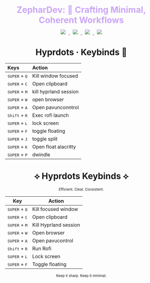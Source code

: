 <h1 align="center" style="color:#cba6f7; margin-bottom:0.2em;">
  ZepharDev: 🍁 Crafting Minimal, Coherent Workflows
</h1>

<p align="center">
  <a href="https://github.com/ZepharDev/hyprdots/stargazers">
    <img src="https://img.shields.io/github/stars/ZepharDev/hyprdots?color=cba6f7&style=for-the-badge&label=Stars&labelColor=1e1e2e&logo=github&logoColor=white" style="margin: 0 10px;">
  </a>
  <a href="https://github.com/ZepharDev/hyprdots/network/members">
    <img src="https://img.shields.io/github/forks/ZepharDev/hyprdots?color=cba6f7&style=for-the-badge&label=Forks&labelColor=1e1e2e&logo=github&logoColor=white" style="margin: 0 10px;">
  </a> <a href="https://github.com/ZepharDev/hyprdots/commits">
    <img src="https://img.shields.io/github/commit-activity/y/ZepharDev/hyprdots?color=eba0ac&style=for-the-badge&label=Commits&labelColor=1e1e2e&logo=git&logoColor=white" style="margin: 0 10px;"> </a>  <a href="https://github.com/ZepharDev/hyprdots/commits">
    <img src="https://img.shields.io/github/last-commit/ZepharDev/hyprdots?color=f9e2af&style=for-the-badge&label=Last%20Commit&labelColor=1e1e2e&logo=github&logoColor=white" style="margin: 0 10px;">
  </a>
</p>
<h1 align="center">Hyprdots · Keybinds 🍁</h1>


| Keys                                                 | Action                          |
| :--------------------------------------------------- | :------------------------------ |
| <kbd>SUPER</kbd> + <kbd>Q</kbd>                       | Kill window focused            |
| <kbd>SUPER</kbd> + <kbd>C</kbd>                       | Open clipboard           |
| <kbd>SUPER</kbd> + <kbd>M</kbd>                 | kill hyprland session           |
| <kbd>SUPER</kbd> + <kbd>W</kbd>                      | open browser                    |
| <kbd>SUPER</kbd> + <kbd>A</kbd>                      | Open pavunconntrol                    |
| <kbd>Shift</kbd> + <kbd>R</kbd>                    | Exec rofi launch              |
| <kbd>SUPER</kbd> + <kbd>L</kbd>                      | lock screen                     |
| <kbd>SUPER</kbd> + <kbd>F</kbd>                      | toggle floating              |
| <kbd>SUPER</kbd> + <kbd>J</kbd>                      | toggle split                     |
| <kbd>SUPER</kbd> + <kbd>K</kbd>                      |  Open float alacritty         |
| <kbd>SUPER</kbd> + <kbd>P</kbd>                      | dwindle                   |
<h1 align="center">⟡ Hyprdots Keybinds ⟡</h1>

<p align="center">
  <sub>Efficient. Clear. Consistent.</sub>
</p>

<table align="center">
  <thead>
    <tr>
      <th>Key</th>
      <th>Action</th>
    </tr>
  </thead>
  <tbody>
    <tr>
      <td><kbd>SUPER</kbd> + <kbd>Q</kbd></td>
      <td>Kill focused window</td>
    </tr>
    <tr>
      <td><kbd>SUPER</kbd> + <kbd>C</kbd></td>
      <td>Open clipboard</td>
    </tr>
    <tr>
      <td><kbd>SUPER</kbd> + <kbd>M</kbd></td>
      <td>Kill Hyprland session</td>
    </tr>
    <tr>
      <td><kbd>SUPER</kbd> + <kbd>W</kbd></td>
      <td>Open browser</td>
    </tr>
    <tr>
      <td><kbd>SUPER</kbd> + <kbd>A</kbd></td>
      <td>Open pavucontrol</td>
    </tr>
    <tr>
      <td><kbd>Shift</kbd> + <kbd>R</kbd></td>
      <td>Run Rofi</td>
    </tr>
    <tr>
      <td><kbd>SUPER</kbd> + <kbd>L</kbd></td>
      <td>Lock screen</td>
    </tr>
    <tr>
      <td><kbd>SUPER</kbd> + <kbd>F</kbd></td>
      <td>Toggle floating</td>
    </tr>
  </tbody>
</table>

<p align="center">
  <sub>Keep it sharp. Keep it minimal.</sub>
</p>